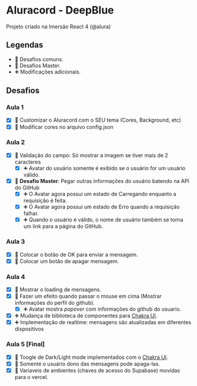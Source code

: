 # Aluracord - DeepBlue #

Projeto criado na Imersão React 4 (@alura)

## Legendas

- 🔷 Desafios comuns.
- 👑 Desafios Master.
- ➕ Modificações adicionais.

## Desafios

### Aula 1

- [x] 🔷 Customizar o Aluracord com o SEU tema (Cores, Background, etc)
- [x] 🔷 Modificar cores no arquivo config.json

### Aula 2

- [x] 🔷 Validação do campo: Só mostrar a imagem se tiver mais de 2 caracteres
	- [x] ➕ Avatar do usuário somente é exibido se o usuário for um usuário válido.
- [x] 👑 **Desafio Master**: Pegar outras informações do usuário batendo na API do GitHub
	- [x] ➕ O Avatar agora possui um estado de Carregando enquanto a requisição é feita.
	- [x] ➕ O Avatar agora possui um estado de Erro quando a requisição falhar.
	- [x] ➕ Quando o usuário é válido, o nome de usuário também se torna um link para a página do GitHub.

### Aula 3

- [x] 🔷 Colocar o botão de OK para enviar a mensagem.
- [x] 🔷 Colocar um botão de apagar mensagem.

### Aula 4

- [x] 🔷 Mostrar o loading de mensagens.
- [x] 🔷 Fazer um efeito quando passar o mouse em cima (Mostrar informações do perfil do github).
  - [X] ➕ Avatar mostra *popover* com informações do github do usuario.
- [x] ➕ Mudança de biblioteca de componentes para <a href="https://chakra-ui.com/">Chakra UI</a>.
- [x] ➕ Implementação de realtime: mensagens são atualizadas em diferentes dispositivos

### Aula 5 [Final]

- [x] 🔷 Toogle de Dark/Light mode implementados com o <a href="https://chakra-ui.com/">Chakra UI</a>.
- [x] 🔷 Somente o usuário dono das mensagens pode apaga-las.
- [x] 🔷 Variaveis de ambientes (chaves de acesso do Supabase) movidas para o vercel.
